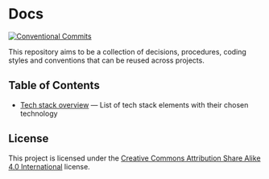 <!--
SPDX-FileCopyrightText: 2025 Jean-Philippe Cugnet <jean-philippe@cugnet.eu>
SPDX-License-Identifier: CC-BY-SA-4.0
-->

# Docs

[![Conventional Commits](https://img.shields.io/badge/Conventional%20Commits-1.0.0-%23FE5196?logo=conventionalcommits&logoColor=white)](https://conventionalcommits.org)

This repository aims to be a collection of decisions, procedures, coding styles
and conventions that can be reused across projects.

## Table of Contents

* [Tech stack overview](decisions/Overview.md) — List of tech stack elements
    with their chosen technology

## License

This project is licensed under the [Creative Commons Attribution Share Alike 4.0
International](LICENSE) license.
